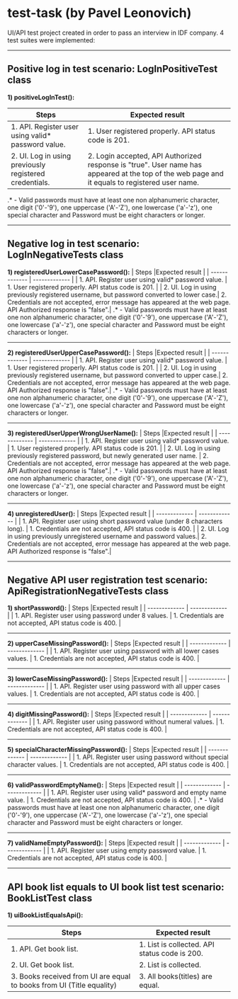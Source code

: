 # test-task (by Pavel Leonovich)
UI/API test project created in order to pass an interview in IDF company. 4 test suites were implemented:

------------------

## Positive log in test scenario: LogInPositiveTest class  
**1) positiveLogInTest():**

| Steps                                                |Expected result                                      |
| -------------                                        |  -------------                                      |
| 1. API. Register user using valid* password value.   | 1. User registered properly. API status code is 201. |
| 2. UI. Log in using previously registered credentials.|  2. Login accepted, API Authorized response is "true". User name has appeared at the top of the web page and it equals to registered user name.|
.* - Valid passwords must have at least one non alphanumeric character, one digit ('0'-'9'), one uppercase ('A'-'Z'), one lowercase ('a'-'z'), one special character and Password must be eight characters or longer.

------------------

## Negative log in test scenario: LogInNegativeTests class
**1) registeredUserLowerCasePassword():**
| Steps                                                |Expected result                                      |
| -------------                                        |  -------------                                      |
| 1. API. Register user using valid* password value.   | 1. User registered properly. API status code is 201. |
| 2. UI. Log in using previously registered username, but password converted to lower case.|  2. Credentials are not accepted, error message has appeared at the web page. API Authorized response is "false".|
.* - Valid passwords must have at least one non alphanumeric character, one digit ('0'-'9'), one uppercase ('A'-'Z'), one lowercase ('a'-'z'), one special character and Password must be eight characters or longer.

------------------

**2) registeredUserUpperCasePassword():**
| Steps                                                |Expected result                                      |
| -------------                                        |  -------------                                      |
| 1. API. Register user using valid* password value.   | 1. User registered properly. API status code is 201. |
| 2. UI. Log in using previously registered username, but password converted to upper case.|  2. Credentials are not accepted, error message has appeared at the web page. API Authorized response is "false".|
.* - Valid passwords must have at least one non alphanumeric character, one digit ('0'-'9'), one uppercase ('A'-'Z'), one lowercase ('a'-'z'), one special character and Password must be eight characters or longer.

------------------

**3) registeredUserUpperWrongUserName():**
| Steps                                                |Expected result                                      |
| -------------                                        |  -------------                                      |
| 1. API. Register user using valid* password value.   | 1. User registered properly. API status code is 201. |
| 2. UI. Log in using previously registered password, but newly generated user name. |  2. Credentials are not accepted, error message has appeared at the web page. API Authorized response is "false".|
.* - Valid passwords must have at least one non alphanumeric character, one digit ('0'-'9'), one uppercase ('A'-'Z'), one lowercase ('a'-'z'), one special character and Password must be eight characters or longer.

------------------

**4) unregisteredUser():**
| Steps                                                |Expected result                                      |
| -------------                                        |  -------------                                      |
| 1. API. Register user using short password value (under 8 characters long).   | 1. Credentials are not accepted, API status code is 400. |
| 2. UI. Log in using previously unregistered username and password values.|  2. Credentials are not accepted, error message has appeared at the web page. API Authorized response is "false".|

------------------
## Negative API user registration test scenario: ApiRegistrationNegativeTests class
**1) shortPassword():**
| Steps                                                |Expected result                                      |
| -------------                                        |  -------------                                      |
| 1. API. Register user using password under 8 values.   | 1. Credentials are not accepted, API status code is 400. |

------------------

**2) upperCaseMissingPassword():**
| Steps                                                |Expected result                                      |
| -------------                                        |  -------------                                      |
| 1. API. Register user using password with all lower cases values.   | 1. Credentials are not accepted, API status code is 400. |

------------------

**3) lowerCaseMissingPassword():**
| Steps                                                |Expected result                                      |
| -------------                                        |  -------------                                      |
| 1. API. Register user using password with all upper cases values.   | 1. Credentials are not accepted, API status code is 400. |

------------------

**4) digitMissingPassword():**
| Steps                                                |Expected result                                      |
| -------------                                        |  -------------                                      |
| 1. API. Register user using password without numeral values.   | 1. Credentials are not accepted, API status code is 400. |

------------------

**5) specialCharacterMissingPassword():**
| Steps                                                |Expected result                                      |
| -------------                                        |  -------------                                      |
| 1. API. Register user using password without special character values.   | 1. Credentials are not accepted, API status code is 400. |

------------------

**6) validPasswordEmptyName():**
| Steps                                                |Expected result                                      |
| -------------                                        |  -------------                                      |
| 1. API. Register user using valid* password and empty name value.   | 1. Credentials are not accepted, API status code is 400. |
.* - Valid passwords must have at least one non alphanumeric character, one digit ('0'-'9'), one uppercase ('A'-'Z'), one lowercase ('a'-'z'), one special character and Password must be eight characters or longer.

------------------

**7) validNameEmptyPassword():**
| Steps                                                |Expected result                                      |
| -------------                                        |  -------------                                      |
| 1. API. Register user using empty password value.   | 1. Credentials are not accepted, API status code is 400. |

------------------

## API book list equals to UI book list test scenario: BookListTest class
**1) uiBookListEqualsApi():**

| Steps                                                |Expected result                                      |
| -------------                                        |  -------------                                      |
| 1. API. Get book list.   | 1. List is collected. API status code is 200.  |
| 2. UI. Get book list. |  2. List is collected. |
| 3. Books received from UI are equal to books from UI (Title equality)|  3. All books(titles) are equal. |  
